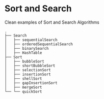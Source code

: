 # Sort and Search

Clean examples of Sort and Search Algorithms

```
.
├── Search
│   ├── sequentialSearch
│   ├── orderedSequentialSearch
│   ├── binarySearch
│   ├── HashTable
├── Sort
│   ├── bubbleSort
│   ├── shortBubbleSort
│   ├── selectionSort
│   ├── insertionSort
│   ├── shellSort
│   ├── gapInsertionSort
│   ├── mergeSort
└── └── quickSort
```

